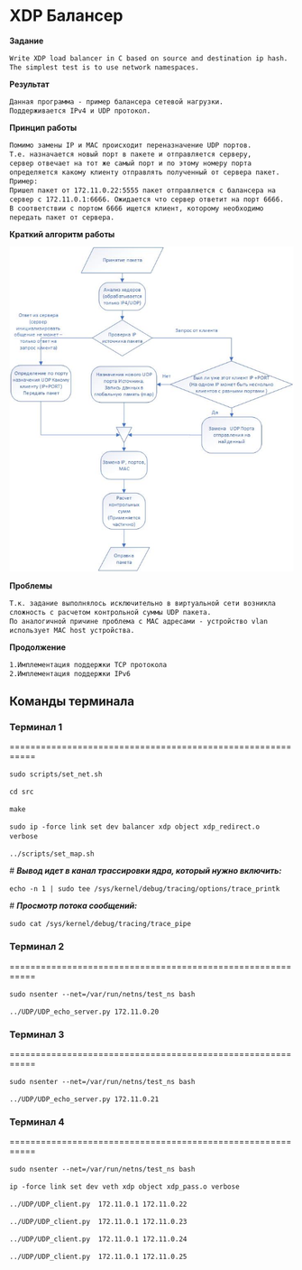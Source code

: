 # XDP Балансер

**Задание**

    Write XDP load balancer in C based on source and destination ip hash.
    The simplest test is to use network namespaces.


**Результат**

    Данная программа - пример балансера сетевой нагрузки. 
    Поддерживается IPv4 и UDP протокол.

**Принцип работы**

    Помимо замены IP и MAC происходит переназначение UDP портов. 
    Т.е. назначается новый порт в пакете и отправляется серверу,
    сервер отвечает на тот же самый порт и по этому номеру порта 
    определяется какому клиенту отправлять полученный от сервера пакет.
    Пример:
    Пришел пакет от 172.11.0.22:5555 пакет отправляется с балансера на 
    сервер с 172.11.0.1:6666. Ожидается что сервер ответит на порт 6666.
    В соответствии с портом 6666 ищется клиент, которому необходимо передать пакет от сервера.

**Краткий алгоритм работы**


![Краткий алгоритм работы](images/Balancer.jpg)


**Проблемы**

    Т.к. задание выполнялось исключительно в виртуальной сети возникла 
    сложность с расчетом контрольной суммы UDP пакета.
    По аналогичной причине проблема с MAC адресами - устройство vlan 
    использует MAC host устройства. 

**Продолжение**

    1.Имплементация поддержки TCP протокола
    2.Имплементация поддержки IPv6


## Команды терминала

### Терминал 1
===========================================================

`sudo scripts/set_net.sh`

`cd src`

`make`

`sudo ip -force link set dev balancer xdp object xdp_redirect.o  verbose`

`../scripts/set_map.sh`

\# ***Вывод идет в канал трассировки ядра, который нужно включить:***

`echo -n 1 | sudo tee /sys/kernel/debug/tracing/options/trace_printk`

\# ***Просмотр потока сообщений:***

`sudo cat /sys/kernel/debug/tracing/trace_pipe`



### Терминал 2
===========================================================

`sudo nsenter --net=/var/run/netns/test_ns bash`

`../UDP/UDP_echo_server.py 172.11.0.20`


### Терминал 3
===========================================================

`sudo nsenter --net=/var/run/netns/test_ns bash`

`../UDP/UDP_echo_server.py 172.11.0.21`


### Терминал 4
===========================================================

`sudo nsenter --net=/var/run/netns/test_ns bash`

`ip -force link set dev veth xdp object xdp_pass.o verbose`

`../UDP/UDP_client.py  172.11.0.1 172.11.0.22`

`../UDP/UDP_client.py  172.11.0.1 172.11.0.23`

`../UDP/UDP_client.py  172.11.0.1 172.11.0.24`

`../UDP/UDP_client.py  172.11.0.1 172.11.0.25`
